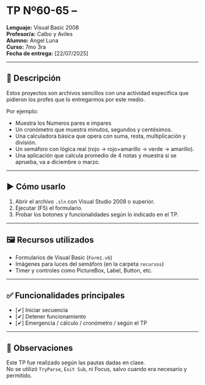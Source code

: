# TP Nº60-65 –

**Lenguaje:** Visual Basic 2008  
**Profesor/a:** Calbo y Avíles  
**Alumno:** Angel Luna  
**Curso:** 7mo 3ra  
**Fecha de entrega:** [22/07/2025]

---

## 📝 Descripción

Estos proyectos son archivos sencillos con una actividad especifica que pidieron los profes que lo entregarmos por este medio.

Por ejemplo:  
- Muestra los Numeros pares e impares
- Un cronómetro que muestra minutos, segundos y centésimos.  
- Una calculadora básica que opera con suma, resta, multiplicación y división.  
- Un semáforo con lógica real (rojo → rojo+amarillo → verde → amarillo).  
- Una aplicación que calcula promedio de 4 notas y muestra si se aprueba, va a diciembre o marzo.

---

## ▶ Cómo usarlo

1. Abrir el archivo `.sln` con Visual Studio 2008 o superior.
2. Ejecutar (F5) el formulario.
3. Probar los botones y funcionalidades según lo indicado en el TP.

---

## 🖼 Recursos utilizados

- Formularios de Visual Basic (`Form1.vb`)
- Imágenes para luces del semáforo (en la carpeta `recursos`)
- Timer y controles como PictureBox, Label, Button, etc.

---

## ✅ Funcionalidades principales

- [✔] Iniciar secuencia
- [✔] Detener funcionamiento
- [✔] Emergencia / cálculo / cronómetro / según el TP

---

## 📌 Observaciones

Este TP fue realizado según las pautas dadas en clase.  
No se utilizó `TryParse`, `Exit Sub`, ni Focus, salvo cuando era necesario y permitido.

